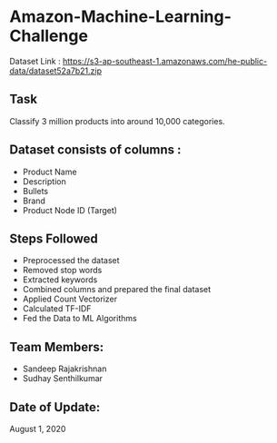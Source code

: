 # Amazon-Machine-Learning-Challenge

Dataset Link : https://s3-ap-southeast-1.amazonaws.com/he-public-data/dataset52a7b21.zip

## Task 
Classify 3 million products into around 10,000 categories.

## Dataset consists of columns :

- Product Name
- Description
- Bullets
- Brand
- Product Node ID (Target)

## Steps Followed

- Preprocessed the dataset
- Removed stop words 
- Extracted keywords 
- Combined columns and prepared the final dataset
- Applied Count Vectorizer
- Calculated TF-IDF
- Fed the Data to ML Algorithms 

## Team Members:

- Sandeep Rajakrishnan
- Sudhay Senthilkumar

## Date of Update:
August 1, 2020
